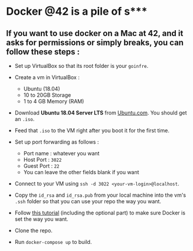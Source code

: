 # Docker @42 is a pile of s\*\*\*

## If you want to use docker on a Mac at 42, and it asks for permissions or simply breaks, you can follow these steps :

- Set up VirtualBox so that its root folder is your `goinfre`.
- Create a vm in VirtualBox :
    - Ubuntu (18.04)
    - 10 to 20GB Storage
    - 1 to 4 GB Memory (RAM)
- Download **Ubuntu 18.04 Server LTS** from [Ubuntu.com](https://www.ubuntu.com/#download). You should get an `.iso`.
- Feed that `.iso` to the VM right after you boot it for the first time.
- Set up port forwarding as follows :
    - Port name : whatever you want
    - Host Port : `3022`
    - Guest Port : `22`
    - You can leave the other fields blank if you want
- Connect to your VM using `ssh -d 3022 <your-vm-login>@localhost`.
- Copy the `id_rsa` and `id_rsa.pub` from your local machine into the vm's `.ssh` folder so that you can use your repo the way you want.
- Follow [this tutorial](https://www.digitalocean.com/community/tutorials/how-to-install-and-use-docker-on-ubuntu-18-04) (including the optional part) to make sure Docker is set the way you want.

- Clone the repo.
- Run `docker-compose up` to build.

